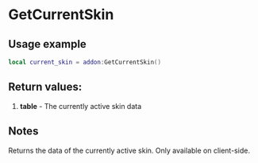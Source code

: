 # GetCurrentSkin

## Usage example
```lua
local current_skin = addon:GetCurrentSkin()
```

## Return values:
1. **table** - The currently active skin data

## Notes
Returns the data of the currently active skin. Only available on client-side.
